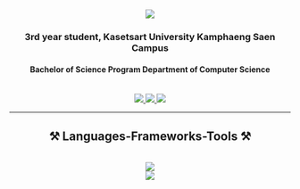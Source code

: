 
<h1 align="center">
    <img src="https://readme-typing-svg.herokuapp.com/?font=Righteous&size=35&center=true&vCenter=true&width=500&height=70&duration=4000&lines=Hi+There!+👋;+I'm+Pasin+Sangjun!;" />
</h1>

<h3 align="center">3rd year student, Kasetsart University Kamphaeng Saen Campus</h3>
<h4 align="center">Bachelor of Science Program Department of Computer Science</h4>

<br/>

<div align="center"> 
  <a href="mailto:namedarrius@gmail.com">
    <img src="https://img.shields.io/badge/Gmail-333333?style=for-the-badge&logo=gmail&logoColor=red" />
  </a>
  <a href="https://www.linkedin.com/in/pasin-sangjun-8091a02a7/" target="_blank">
    <img src="https://img.shields.io/badge/LinkedIn-0077B5?style=for-the-badge&logo=linkedin&logoColor=white" target="_blank" />
  </a>
  <a href="https://youtu.be/dQw4w9WgXcQ?si=gBgqr7ttrLhGyjYF" target="_blank">
     <img src="https://img.shields.io/badge/Portfolio-FF5722?style=for-the-badge&logo=todoist&logoColor=white" target="_blank" />
  </a>
</div>

 <hr/>

<h2 align="center">⚒️ Languages-Frameworks-Tools ⚒️</h2>
<br/>
<div align="center">
    <img src="https://skillicons.dev/icons?i=c,cs,cpp,java,js,html,css,py,react,mysql" /><br>
    <img src="https://skillicons.dev/icons?i=vscode,visualstudio,matlab,androidstudio,git,figma,linux" /><br>
</div>

<br/>

